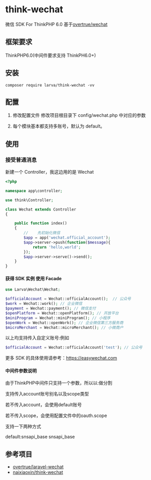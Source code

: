 # think-wechat

微信 SDK For ThinkPHP 6.0 基于[overtrue/wechat](https://github.com/overtrue/wechat)

## 框架要求

ThinkPHP6.0(中间件要求支持 ThinkPH6.0+)

## 安装

```
composer require larva/think-wechat -vv
```

## 配置

1. 修改配置文件
   修改项目根目录下 config/wechat.php 中对应的参数

2. 每个模块基本都支持多账号，默认为 default。

## 使用

### 接受普通消息

新建一个 Controller，我这边用的是 Wechat

```php
<?php

namespace app\controller;

use think\Controller;

class Wechat extends Controller
{

    public function index()
    {
        //    先初始化微信
        $app = app('wechat.official_account');
        $app->server->push(function($message){
            return 'hello,world';
        });
        $app->server->serve()->send();
    }
}
```

#### 获得 SDK 实例 使用 Facade

```php
use Larva\Wechat\Wechat;

$officialAccount = Wechat::officialAccount();  // 公众号
$work = Wechat::work(); // 企业微信
$payment = Wechat::payment(); // 微信支付
$openPlatform = Wechat::openPlatform(); // 开放平台
$miniProgram = Wechat::miniProgram(); // 小程序
$openWork = Wechat::openWork(); // 企业微信第三方服务商
$microMerchant = Wechat::microMerchant(); // 小微商户
```

以上均支持传入自定义账号:例如

```php
$officialAccount = Wechat::officialAccount('test'); // 公众号
```

更多 SDK 的具体使用请参考：https://easywechat.com

#### 中间件参数说明

由于ThinkPHP中间件只支持一个参数，所以以:做分割

支持传入account账号别名以及scope类型

若不传入account，会使用default账号

若不传入scope，会使用配置文件中的oauth.scope

支持一下两种方式

default:snsapi_base
snsapi_base

## 参考项目

-   [overtrue/laravel-wechat](https://github.com/overtrue/laravel-wechat)
-   [naixiaoxin/think-wechat](https://github.com/naixiaoxin/think-wechat)

